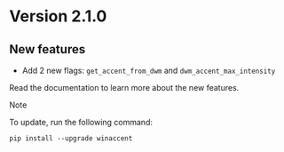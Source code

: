 # Version 2.1.0

## New features
- Add 2 new flags: `get_accent_from_dwm` and `dwm_accent_max_intensity`

Read the documentation to learn more about the new features.
<br>

> [!NOTE]
> To update, run the following command:
>
> ```
> pip install --upgrade winaccent
> ```